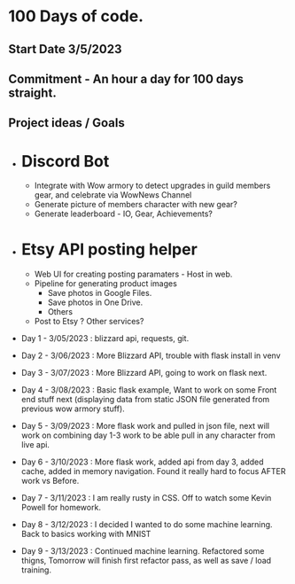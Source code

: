 # 100 Days of code.

## Start Date 3/5/2023
## Commitment - An hour a day for 100 days straight.


## Project ideas / Goals

- # Discord Bot 
  - Integrate with Wow armory to detect upgrades in guild members gear, and celebrate via WowNews Channel
  - Generate picture of members character with new gear?
  - Generate leaderboard - IO, Gear, Achievements?

- # Etsy API posting helper
  - Web UI for creating posting paramaters - Host in web. 
  - Pipeline for generating product images
    - Save photos in Google Files.
    - Save photos in One Drive.
    - Others
  - Post to Etsy ? Other services?


- Day 1 - 3/05/2023 : blizzard api, requests, git. 
- Day 2 - 3/06/2023 : More Blizzard API, trouble with flask install in venv
- Day 3 - 3/07/2023 : More Blizzard API, going to work on flask next. 
- Day 4 - 3/08/2023 : Basic flask example, Want to work on some Front end stuff next (displaying data from static JSON file generated from previous wow armory stuff).
- Day 5 - 3/09/2023 : More flask work and pulled in json file, next will work on combining day 1-3 work to be able pull in any character from live api.
- Day 6 - 3/10/2023 : More flask work, added api from day 3, added cache, added in memory navigation. Found it really hard to focus AFTER work vs Before. 
- Day 7 - 3/11/2023 : I am really rusty in CSS. Off to watch some Kevin Powell for homework.
- Day 8 - 3/12/2023 : I decided I wanted to do some machine learning. Back to basics working with MNIST 
- Day 9 - 3/13/2023 : Continued machine learning. Refactored some thigns, Tomorrow will finish first refactor pass, as well as save / load training.